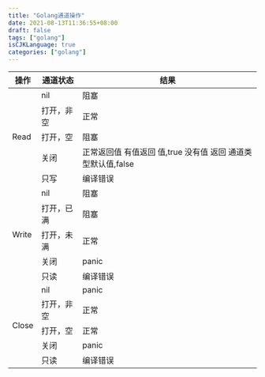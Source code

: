 ```yaml
---
title: "Golang通道操作"
date: 2021-08-13T11:36:55+08:00
draft: false
tags: ["golang"]
isCJKLanguage: true
categories: ["golang"]
---
```


<table>
	<thead>
	<tr>
		<th>操作</th>
		<th>通道状态</th>
		<th>结果</th>
	</tr>
	</thead>
	<tbody>
	<tr>
		<td  rowspan="5">Read</td>
		<td>nil</td>
		<td>阻塞</td>
	</tr>
	<tr>
		<td>打开，非空</td>
		<td>正常</td>
	</tr>
	<tr>
		<td>打开，空</td>
		<td>阻塞</td>
	</tr>
	<tr>
		<td>关闭</td>
		<td>正常返回值 有值返回 值,true    没有值  返回  通道类型默认值,false</td>
	</tr>
	<tr>
		<td>只写</td>
		<td>编译错误</td>
	</tr>
		<tr>
		<td  rowspan="5">Write</td>
		<td>nil</td>
		<td>阻塞</td>
	</tr>
	<tr>
		<td>打开，已满</td>
		<td>阻塞</td>
	</tr>
	<tr>
		<td>打开，未满</td>
		<td>正常</td>
	</tr>
	<tr>
		<td>关闭</td>
		<td>panic</td>
	</tr>
	<tr>
		<td>只读</td>
		<td>编译错误</td>
	</tr>
    <tr>
		<td  rowspan="5">Close</td>
		<td>nil</td>
		<td>panic</td>
	</tr>
	<tr>
		<td>打开，非空</td>
		<td>正常</td>
	</tr>
	<tr>
		<td>打开，空</td>
		<td>正常</td>
	</tr>
	<tr>
		<td>关闭</td>
		<td>panic</td>
	</tr>
	<tr>
		<td>只读</td>
		<td>编译错误</td>
	</tr>
	<tbody>
</table>
